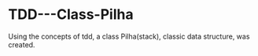 # TDD---Class-Pilha
Using the concepts of tdd, a class Pilha(stack), classic data structure, was created.
